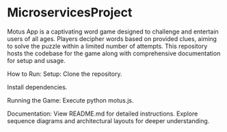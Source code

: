 # MicroservicesProject
Motus App is a captivating word game designed to challenge and entertain users of all ages. Players decipher words based on provided clues, aiming to solve the puzzle within a limited number of attempts. This repository hosts the codebase for the game along with comprehensive documentation for setup and usage.

How to Run:
Setup:
Clone the repository.

Install dependencies.

Running the Game:
Execute python motus.js.

Documentation:
View README.md for detailed instructions.
Explore sequence diagrams and architectural layouts for deeper understanding.
